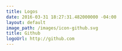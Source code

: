 ```yaml
---
title: Logos
date: 2016-03-31 18:27:31.482000000 -04:00
layout: default
image_path: /images/icon-github.svg
title: Github
logoUrl: http://github.com
---
```

